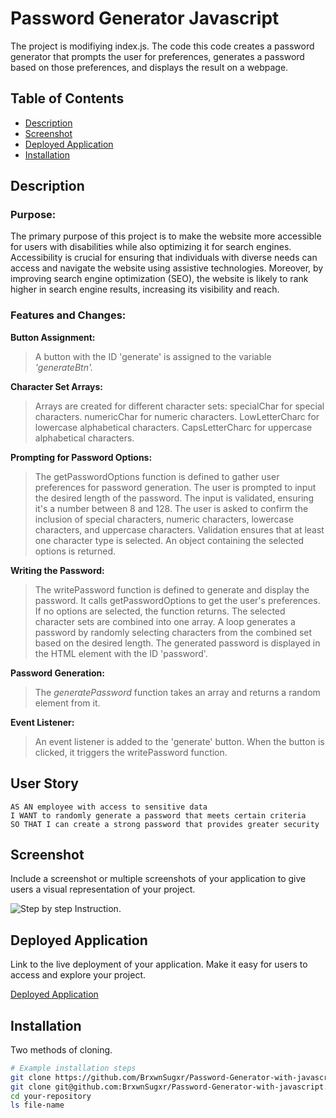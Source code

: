 # Password Generator Javascript

The project is modifiying index.js. The code this code creates a password generator that prompts the user for preferences, generates a password based on those preferences, and displays the result on a webpage.

## Table of Contents

- [Description](#description)
- [Screenshot](#screenshot)
- [Deployed Application](#deployed-application)
- [Installation](#installation)

## Description

### Purpose:

The primary purpose of this project is to make the website more accessible for users with disabilities while also optimizing it for search engines. Accessibility is crucial for ensuring that individuals with diverse needs can access and navigate the website using assistive technologies. Moreover, by improving search engine optimization (SEO), the website is likely to rank higher in search engine results, increasing its visibility and reach.

### Features and Changes:

**Button Assignment:**

> A button with the ID 'generate' is assigned to the variable _'generateBtn'._

**Character Set Arrays:**

> Arrays are created for different character sets:
> specialChar for special characters.
> numericChar for numeric characters.
> LowLetterCharc for lowercase alphabetical characters.
> CapsLetterCharc for uppercase alphabetical characters.

**Prompting for Password Options:**

> The getPasswordOptions function is defined to gather user preferences for password generation.
> The user is prompted to input the desired length of the password.
> The input is validated, ensuring it's a number between 8 and 128.
> The user is asked to confirm the inclusion of special characters, numeric characters, lowercase characters, and uppercase characters.
> Validation ensures that at least one character type is selected.
> An object containing the selected options is returned.

**Writing the Password:**

> The writePassword function is defined to generate and display the password.
> It calls getPasswordOptions to get the user's preferences.
> If no options are selected, the function returns.
> The selected character sets are combined into one array.
> A loop generates a password by randomly selecting characters from the combined set based on the desired length.
> The generated password is displayed in the HTML element with the ID 'password'.

**Password Generation:**

> The _generatePassword_ function takes an array and returns a random element from it.

**Event Listener:**

> An event listener is added to the 'generate' button.
> When the button is clicked, it triggers the writePassword function.

## User Story

```
AS AN employee with access to sensitive data
I WANT to randomly generate a password that meets certain criteria
SO THAT I can create a strong password that provides greater security
```

## Screenshot

Include a screenshot or multiple screenshots of your application to give users a visual representation of your project.

![Step by step Instruction.](./Assets/images/Password%20Generator.gif)

## Deployed Application

Link to the live deployment of your application. Make it easy for users to access and explore your project.

[Deployed Application](https://brxwnsugxr.github.io/Horiseon-landingPage-Code-Refactoring-Repository/)

## Installation

Two methods of cloning.

```bash
# Example installation steps
git clone https://github.com/BrxwnSugxr/Password-Generator-with-javascript.git
git clone git@github.com:BrxwnSugxr/Password-Generator-with-javascript.git
cd your-repository
ls file-name
```
